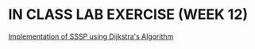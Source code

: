  # IN CLASS LAB EXERCISE (WEEK 12)


[Implementation of SSSP using Dijkstra's Algorithm](https://github.com/kumudh-ranasinghe/DSA/blob/eb4eb2fb8bbd29240b1fcd74b6874758a82076ce/LAB%2012/sssp.cpp)
